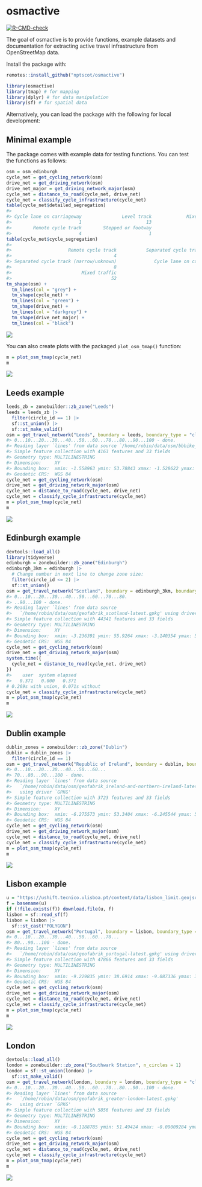 
<!-- README.md is generated from README.Rmd. Please edit that file -->

# osmactive

<!-- badges: start -->

[![R-CMD-check](https://github.com/nptscot/osmactive/actions/workflows/R-CMD-check.yaml/badge.svg)](https://github.com/nptscot/osmactive/actions/workflows/R-CMD-check.yaml)

<!-- badges: end -->

The goal of osmactive is to provide functions, example datasets and
documentation for extracting active travel infrastructure from
OpenStreetMap data.

Install the package with:

``` r
remotes::install_github("nptscot/osmactive")
```

``` r
library(osmactive)
library(tmap) # for mapping
library(dplyr) # for data manipulation
library(sf) # for spatial data
```

Alternatively, you can load the package with the following for local
development:

## Minimal example

The package comes with example data for testing functions. You can test
the functions as follows:

``` r
osm = osm_edinburgh
cycle_net = get_cycling_network(osm)
drive_net = get_driving_network(osm)
drive_net_major = get_driving_network_major(osm)
cycle_net = distance_to_road(cycle_net, drive_net)
cycle_net = classify_cycle_infrastructure(cycle_net)
table(cycle_net$detailed_segregation)
#> 
#> Cycle lane on carriageway               Level track             Mixed traffic 
#>                         1                        13                        52 
#>        Remote cycle track        Stepped or footway 
#>                         4                         1
table(cycle_net$cycle_segregation)
#> 
#>                     Remote cycle track           Separated cycle track (wide) 
#>                                      4                                      6 
#> Separated cycle track (narrow/unknown)              Cycle lane on carriageway 
#>                                      8                                      1 
#>                          Mixed traffic 
#>                                     52
tm_shape(osm) +
  tm_lines(col = "grey") +
  tm_shape(cycle_net) +
  tm_lines(col = "green") +
  tm_shape(drive_net) +
  tm_lines(col = "darkgrey") +
  tm_shape(drive_net_major) +
  tm_lines(col = "black")
```

![](man/figures/README-minimal-1.png)<!-- -->

You can also create plots with the packaged `plot_osm_tmap()` function:

``` r
m = plot_osm_tmap(cycle_net)
m
```

![](man/figures/README-minimal_plot_osm_tmap-1.png)<!-- -->

## Leeds example

``` r
leeds_zb = zonebuilder::zb_zone("Leeds")
leeds = leeds_zb |>
  filter(circle_id == 1) |>
  sf::st_union() |>
  sf::st_make_valid()
osm = get_travel_network("Leeds", boundary = leeds, boundary_type = "clipsrc")
#> 0...10...20...30...40...50...60...70...80...90...100 - done.
#> Reading layer `lines' from data source `/home/robin/data/osm/bbbike_Leeds.gpkg' using driver `GPKG'
#> Simple feature collection with 4163 features and 33 fields
#> Geometry type: MULTILINESTRING
#> Dimension:     XY
#> Bounding box:  xmin: -1.558963 ymin: 53.78843 xmax: -1.528622 ymax: 53.80639
#> Geodetic CRS:  WGS 84
cycle_net = get_cycling_network(osm)
drive_net = get_driving_network_major(osm)
cycle_net = distance_to_road(cycle_net, drive_net)
cycle_net = classify_cycle_infrastructure(cycle_net)
m = plot_osm_tmap(cycle_net)
m
```

![](man/figures/README-leeds-1.png)<!-- -->

## Edinburgh example

``` r
devtools::load_all()
library(tidyverse)
edinburgh = zonebuilder::zb_zone("Edinburgh")
edinburgh_3km = edinburgh |>
  # Change number in next line to change zone size:
  filter(circle_id <= 2) |>
  sf::st_union()
osm = get_travel_network("Scotland", boundary = edinburgh_3km, boundary_type = "clipsrc")
#> 0...10...20...30...40...50...60...70...80.
#> ..90...100 - done.
#> Reading layer `lines' from data source 
#>   `/home/robin/data/osm/geofabrik_scotland-latest.gpkg' using driver `GPKG'
#> Simple feature collection with 44341 features and 33 fields
#> Geometry type: MULTILINESTRING
#> Dimension:     XY
#> Bounding box:  xmin: -3.236391 ymin: 55.9264 xmax: -3.140354 ymax: 55.98029
#> Geodetic CRS:  WGS 84
cycle_net = get_cycling_network(osm)
drive_net = get_driving_network_major(osm)
system.time({
  cycle_net = distance_to_road(cycle_net, drive_net)
})
#>    user  system elapsed 
#>   0.371   0.000   0.371
# 0.269s with union, 0.071s without
cycle_net = classify_cycle_infrastructure(cycle_net)
m = plot_osm_tmap(cycle_net)
m
```

![](man/figures/README-edinburgh-1.png)<!-- -->

<!-- Save an interactive version of the map to check the results as follows: -->

## Dublin example

``` r
dublin_zones = zonebuilder::zb_zone("Dublin")
dublin = dublin_zones |>
  filter(circle_id == 1)
osm = get_travel_network("Republic of Ireland", boundary = dublin, boundary_type = "clipsrc")
#> 0...10...20...30...40...50...60...
#> 70...80...90...100 - done.
#> Reading layer `lines' from data source 
#>   `/home/robin/data/osm/geofabrik_ireland-and-northern-ireland-latest.gpkg' 
#>   using driver `GPKG'
#> Simple feature collection with 3723 features and 33 fields
#> Geometry type: MULTILINESTRING
#> Dimension:     XY
#> Bounding box:  xmin: -6.275573 ymin: 53.3404 xmax: -6.245544 ymax: 53.35836
#> Geodetic CRS:  WGS 84
cycle_net = get_cycling_network(osm)
drive_net = get_driving_network_major(osm)
cycle_net = distance_to_road(cycle_net, drive_net)
cycle_net = classify_cycle_infrastructure(cycle_net)
m = plot_osm_tmap(cycle_net)
m
```

![](man/figures/README-dublin-1.png)<!-- -->

## Lisbon example

``` r
u = "https://ushift.tecnico.ulisboa.pt/content/data/lisbon_limit.geojson"
f = basename(u)
if (!file.exists(f)) download.file(u, f)
lisbon = sf::read_sf(f)
lisbon = lisbon |>
  sf::st_cast("POLYGON")
osm = get_travel_network("Portugal", boundary = lisbon, boundary_type = "clipsrc", force_vectortranslate = TRUE)
#> 0...10...20...30...40...50...60...70...
#> 80...90...100 - done.
#> Reading layer `lines' from data source 
#>   `/home/robin/data/osm/geofabrik_portugal-latest.gpkg' using driver `GPKG'
#> Simple feature collection with 47866 features and 33 fields
#> Geometry type: MULTILINESTRING
#> Dimension:     XY
#> Bounding box:  xmin: -9.229835 ymin: 38.6914 xmax: -9.087336 ymax: 38.79747
#> Geodetic CRS:  WGS 84
cycle_net = get_cycling_network(osm)
drive_net = get_driving_network_major(osm)
cycle_net = distance_to_road(cycle_net, drive_net)
cycle_net = classify_cycle_infrastructure(cycle_net)
m = plot_osm_tmap(cycle_net)
m
```

![](man/figures/README-lisbon-1.png)<!-- -->

## London

``` r
devtools::load_all()
london = zonebuilder::zb_zone("Southwark Station", n_circles = 1)
london = sf::st_union(london) |>
  sf::st_make_valid()
osm = get_travel_network(london, boundary = london, boundary_type = "clipsrc")
#> 0...10...20...30...40...50...60...70...80...90...100 - done.
#> Reading layer `lines' from data source 
#>   `/home/robin/data/osm/geofabrik_greater-london-latest.gpkg' 
#>   using driver `GPKG'
#> Simple feature collection with 5856 features and 33 fields
#> Geometry type: MULTILINESTRING
#> Dimension:     XY
#> Bounding box:  xmin: -0.1188785 ymin: 51.49424 xmax: -0.09009284 ymax: 51.51222
#> Geodetic CRS:  WGS 84
cycle_net = get_cycling_network(osm)
drive_net = get_driving_network_major(osm)
cycle_net = distance_to_road(cycle_net, drive_net)
cycle_net = classify_cycle_infrastructure(cycle_net)
m = plot_osm_tmap(cycle_net)
m
```

![](man/figures/README-london-1.png)<!-- -->
